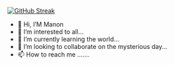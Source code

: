 [![GitHub Streak](https://github-readme-streak-stats.herokuapp.com/?user=DenverCoder1)](https://git.io/streak-stats)
- 👋 Hi, I’M Manon
- 👀 I’m interested to all...
- 🌱 I’m currently learning the world...
- 💞️ I’m looking to collaborate on the mysterious day...
- 📫 How to reach me .......

<!---
HellManon/HellManon is a ✨ special ✨ repository because its `README.md` (this file) appears on your GitHub profile.
You can click the Preview link to take a look at your changes.
--->
